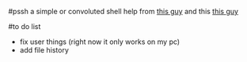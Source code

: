 #pssh 
a simple or convoluted shell
help from <a href="https://indradhanush.github.io/blog/writing-a-unix-shell-part-3/" target="_blank">this guy</a>
and this <a href="https://brennan.io/2015/01/16/write-a-shell-in-c/" target="_blank">this guy</a> 


#to do list
- fix user things (right now it only works on my pc)
- add file history

